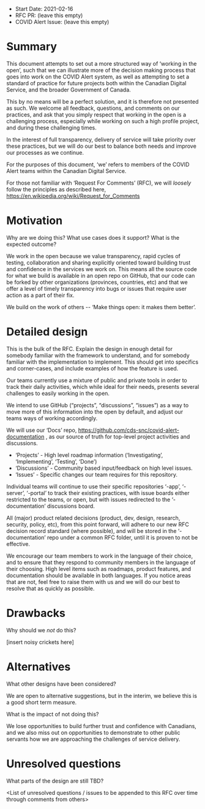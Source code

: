 - Start Date: 2021-02-16
- RFC PR: (leave this empty)
- COVID Alert Issue: (leave this empty)

# Summary

This document attempts to set out a more structured way of ‘working in the open’, such that we can illustrate more of the decision making process that goes into work on the COVID Alert system, as well as attempting to set a standard of practice for future projects both within the Canadian Digital Service, and the broader Government of Canada.

This by no means will be a perfect solution, and it is therefore not presented as such. We welcome all feedback, questions, and comments on our practices, and ask that you simply respect that working in the open is a challenging process, especially while working on such a high profile project, and during these challenging times.

In the interest of full transparency, delivery of service will take priority over these practices, but we will do our best to balance both needs and improve our processes as we continue.

For the purposes of this document, ‘we’ refers to members of the COVID Alert teams within the Canadian Digital Service.

For those not familiar with ‘Request For Comments’ (RFC), we will *loosely* follow the principles as described here, https://en.wikipedia.org/wiki/Request_for_Comments

# Motivation

Why are we doing this? What use cases does it support? What is the expected outcome?

We work in the open because we value transparency, rapid cycles of testing, collaboration and sharing explicitly oriented toward building trust and confidence in the  services we work on. This means all the source code for what we build is available in an open repo on GitHub, that our code can be forked by other organizations (provinces, countries, etc) and that we offer a level of timely transparency into bugs or issues that require user action as a part of their fix. 

We build on the work of others --  ‘Make things open: it makes them better’.

# Detailed design

This is the bulk of the RFC. Explain the design in enough detail for somebody familiar
with the framework to understand, and for somebody familiar with the implementation to implement. This should get into specifics and corner-cases, and include examples of how the feature is used.

Our teams currently use a mixture of public and private tools in order to track their daily activities, which while ideal for their needs, presents several challenges to easily working in the open.

We intend to use GitHub (“projects”, “discussions”, “issues”) as a way to move more of this information into the open by default, and adjust our teams ways of working accordingly.

We will use our ‘Docs’ repo, https://github.com/cds-snc/covid-alert-documentation , as our source of truth for top-level project activities and discussions.

- ‘Projects’ - High level roadmap information (‘Investigating’, ‘Implementing’, ‘Testing’, ‘Done’)
- ‘Discussions’ - Community based input/feedback on high level issues.
- ‘Issues’ - Specific changes our team requires for this repository.

Individual teams will continue to use their specific repositories ‘-app’, ‘-server’, ‘-portal’ to track their existing practices, with issue boards either restricted to the teams, or open, but with issues redirected to the ‘-documentation’ discussions board.

All (major) product related decisions (product, dev, design, research, security, policy, etc), from this point forward, will adhere to our new RFC decision record standard (where possible), and will be stored in the ‘-documentation’ repo under a common RFC folder, until it is proven to not be effective.

We encourage our team members to work in the language of their choice, and to ensure that they respond to community members in the language of their choosing. High level items such as roadmaps, product features, and documentation should be available in both languages. If you notice areas that are not, feel free to raise them with us and we will do our best to resolve that as quickly as possible.

# Drawbacks

Why should we *not* do this?

[insert noisy crickets here] 

# Alternatives

What other designs have been considered? 

We are open to alternative suggestions, but in the interim, we believe this is a good short term measure.

What is the impact of not doing this?

We lose opportunities to build further trust and confidence with Canadians, and we also miss out on opportunities to demonstrate to other public servants how we are approaching the challenges of service delivery.

# Unresolved questions

What parts of the design are still TBD?

<List of unresolved questions / issues to be appended to this RFC over time through comments from others>

